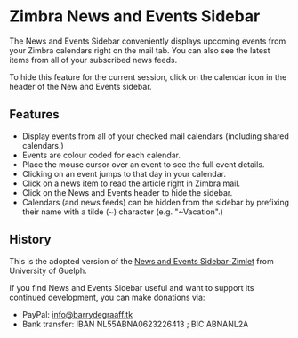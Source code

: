 # Zimbra News and Events Sidebar

The News and Events Sidebar conveniently displays upcoming events from your Zimbra calendars right on the mail tab.  You can also see the latest items from all of your subscribed news feeds.

To hide this feature for the current session, click on the calendar icon in the header of the New and Events sidebar.


## Features

  * Display events from all of your checked mail calendars (including shared calendars.)
  * Events are colour coded for each calendar.
  * Place the mouse cursor over an event to see the full event details.
  * Clicking on an event jumps to that day in your calendar.
  * Click on a news item to read the article right in Zimbra mail.
  * Click on the News and Events header to hide the sidebar.
  * Calendars (and news feeds) can be hidden from the sidebar by prefixing their name with a tilde (~) character (e.g. "~Vacation".)


## History

This is the adopted version of the [News and Events Sidebar-Zimlet](https://web.archive.org/web/20130208155258/http://www.uoguelph.ca/ccs/gryph-mail/extensions/news-events-sidebar) from University of Guelph.

If you find News and Events Sidebar useful and want to support its continued development, you can make donations via:
- PayPal: info@barrydegraaff.tk
- Bank transfer: IBAN NL55ABNA0623226413 ; BIC ABNANL2A

